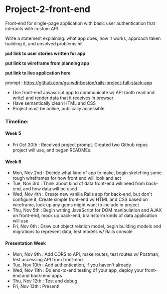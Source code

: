 # Project-2-front-end
Front-end for single-page application with basic user authentication that interacts with custom API


Write a statement explaining: what app does, how it works, approach taken building it, and unsolved problems hit

**put link to user stories written for app**

**put link to wireframe from planning app**

**put link to live application here**


prompt : https://github.com/ga-wdi-boston/rails-project-full-stack-app


- Use front-end Javascript app to communicate w/ API (both read and write) and render data that it receives in browser
- Have semantically clean HTML and CSS
- Project must be online, publically accessible


### Timeline:

#### Week 5
* Fri Oct 30th : Received project prompt.  Created two Github repos project will use, and began READMEs.

#### Week 6
* Mon, Nov 2nd : Decide what kind of app to make, begin sketching some rough wireframes for how front end will look and act
* Tue, Nov 3rd : Think about kind of data front-end will need from back-end, and how data will be used
* Wed, Nov 4th : Create new vanilla Rails app for back-end, but don't configure it, Create simple front-end w/ HTML and CSS based on wireframe, look up any gems might want to include in project
* Thu, Nov 5th : Begin writing JavaScript for DOM manipulation and AJAX on front-end, mock up back-end, brainstorm kinds of data application will use
* Fri, Nov 6th : Draw out object relation model, begin building models and migrations to represent data, test models w/ Rails console

#### Presentation Week
* Mon, Nov 9th : Add CORS to API, make routes, test routes w/ Postman, test accessing API from front-end
* Tue, Nov 10th : Add authentication, if you haven't already
* Wed, Nov 11th : Do end-to-end testing of your app, deploy your front-end and back-end apps
* Thu, Nov 12th : Test and debug
* Fri, Nov 13th : Present!
